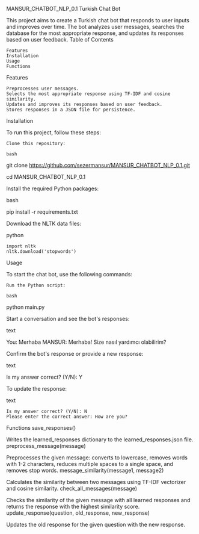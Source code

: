 MANSUR_CHATBOT_NLP_0.1 Turkish Chat Bot

This project aims to create a Turkish chat bot that responds to user inputs and improves over time. The bot analyzes user messages, searches the database for the most appropriate response, and updates its responses based on user feedback.
Table of Contents

    Features
    Installation
    Usage
    Functions

Features

    Preprocesses user messages.
    Selects the most appropriate response using TF-IDF and cosine similarity.
    Updates and improves its responses based on user feedback.
    Stores responses in a JSON file for persistence.

Installation

To run this project, follow these steps:

    Clone this repository:

    bash

git clone https://github.com/sezermansur/MANSUR_CHATBOT_NLP_0.1.git

cd MANSUR_CHATBOT_NLP_0.1

Install the required Python packages:

bash

pip install -r requirements.txt

Download the NLTK data files:

python

    import nltk
    nltk.download('stopwords')

Usage

To start the chat bot, use the following commands:

    Run the Python script:

    bash

python main.py

Start a conversation and see the bot's responses:

text

You: Merhaba
MANSUR: Merhaba! Size nasıl yardımcı olabilirim?

Confirm the bot's response or provide a new response:

text

Is my answer correct? (Y/N): Y

To update the response:

text

    Is my answer correct? (Y/N): N
    Please enter the correct answer: How are you?

Functions
save_responses()

Writes the learned_responses dictionary to the learned_responses.json file.
preprocess_message(message)

Preprocesses the given message: converts to lowercase, removes words with 1-2 characters, reduces multiple spaces to a single space, and removes stop words.
message_similarity(message1, message2)

Calculates the similarity between two messages using TF-IDF vectorizer and cosine similarity.
check_all_messages(message)

Checks the similarity of the given message with all learned responses and returns the response with the highest similarity score.
update_response(question, old_response, new_response)

Updates the old response for the given question with the new response.
